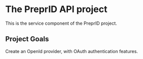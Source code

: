 The PreprID API project
=======================
This is the service component of the PreprID project.

Project Goals
-------------
Create an OpenId provider, with OAuth authentication features.

